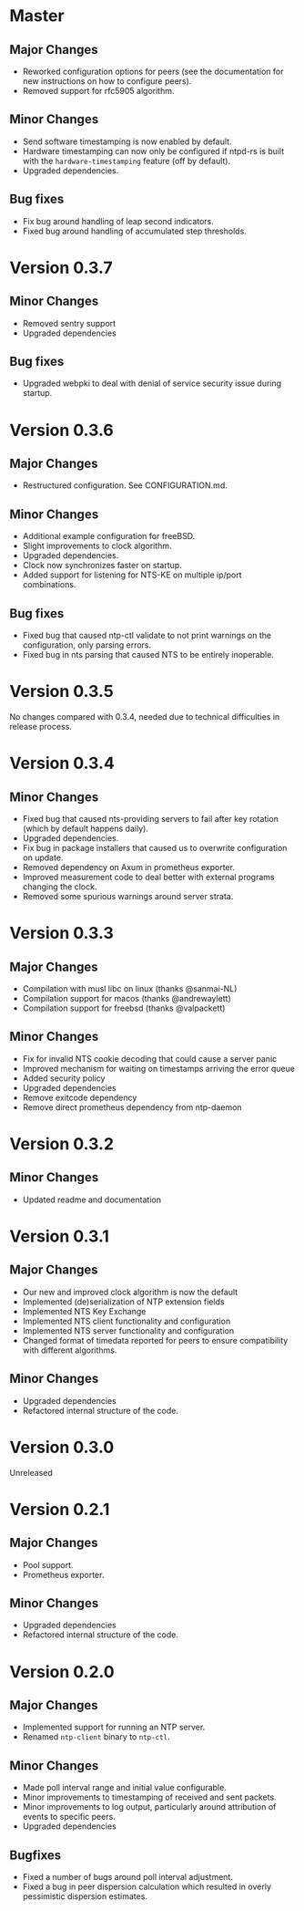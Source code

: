 Master
======

Major Changes
-----
- Reworked configuration options for peers (see the documentation for new
  instructions on how to configure peers).
- Removed support for rfc5905 algorithm.

Minor Changes
-----
- Send software timestamping is now enabled by default.
- Hardware timestamping can now only be configured if ntpd-rs is built with the
  `hardware-timestamping` feature (off by default).
- Upgraded dependencies.

Bug fixes
-----
- Fix bug around handling of leap second indicators.
- Fixed bug around handling of accumulated step thresholds.

Version 0.3.7
======

Minor Changes
-----
- Removed sentry support
- Upgraded dependencies

Bug fixes
-----
- Upgraded webpki to deal with denial of service security issue during startup.

Version 0.3.6
======

Major Changes
-----
- Restructured configuration. See CONFIGURATION.md.

Minor Changes
-----
- Additional example configuration for freeBSD.
- Slight improvements to clock algorithm.
- Upgraded dependencies.
- Clock now synchronizes faster on startup.
- Added support for listening for NTS-KE on multiple ip/port combinations.

Bug fixes
-----
- Fixed bug that caused ntp-ctl validate to not print warnings on the
  configuration, only parsing errors.
- Fixed bug in nts parsing that caused NTS to be entirely inoperable.

Version 0.3.5
======

No changes compared with 0.3.4, needed due to technical difficulties in release
process.

Version 0.3.4
======

Minor Changes
-----
- Fixed bug that caused nts-providing servers to fail after key rotation (which
  by default happens daily).
- Upgraded dependencies.
- Fix bug in package installers that caused us to overwrite configuration on
  update.
- Removed dependency on Axum in prometheus exporter.
- Improved measurement code to deal better with external programs changing the
  clock.
- Removed some spurious warnings around server strata.

Version 0.3.3
======

Major Changes
-----
- Compilation with musl libc on linux (thanks @sanmai-NL)
- Compilation support for macos (thanks @andrewaylett)
- Compilation support for freebsd (thanks @valpackett)

Minor Changes
------
- Fix for invalid NTS cookie decoding that could cause a server panic
- Improved mechanism for waiting on timestamps arriving the error queue
- Added security policy
- Upgraded dependencies
- Remove exitcode dependency
- Remove direct prometheus dependency from ntp-daemon

Version 0.3.2
======

Minor Changes
------
- Updated readme and documentation

Version 0.3.1
======

Major Changes
-----
- Our new and improved clock algorithm is now the default
- Implemented (de)serialization of NTP extension fields
- Implemented NTS Key Exchange
- Implemented NTS client functionality and configuration
- Implemented NTS server functionality and configuration
- Changed format of timedata reported for peers to ensure compatibility with
  different algorithms.

Minor Changes
-----
- Upgraded dependencies
- Refactored internal structure of the code.

Version 0.3.0
======
Unreleased

Version 0.2.1
======

Major Changes
-----
- Pool support.
- Prometheus exporter.

Minor Changes
-----
- Upgraded dependencies
- Refactored internal structure of the code.

Version 0.2.0
======

Major Changes
-----
- Implemented support for running an NTP server.
- Renamed `ntp-client` binary to `ntp-ctl`.

Minor Changes
-----
- Made poll interval range and initial value configurable.
- Minor improvements to timestamping of received and sent packets.
- Minor improvements to log output, particularly around attribution of events to
  specific peers.
- Upgraded dependencies

Bugfixes
-----
- Fixed a number of bugs around poll interval adjustment.
- Fixed a bug in peer dispersion calculation which resulted in overly
  pessimistic dispersion estimates.
